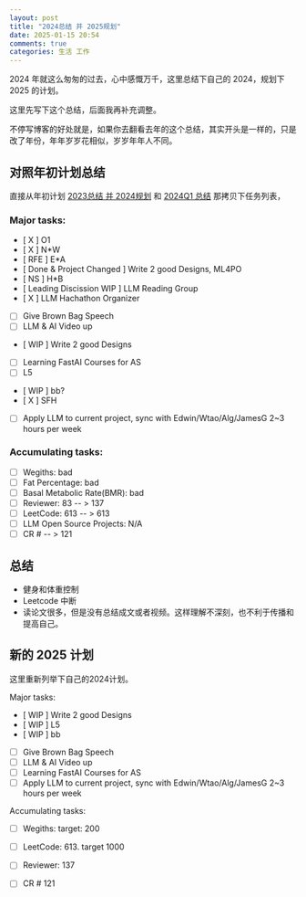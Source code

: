 ```yaml
---
layout: post
title: "2024总结 并 2025规划"
date: 2025-01-15 20:54
comments: true
categories: 生活 工作
---
```


2024 年就这么匆匆的过去，心中感慨万千，这里总结下自己的 2024，规划下 2025 的计划。

这里先写下这个总结，后面我再补充调整。

不停写博客的好处就是，如果你去翻看去年的这个总结，其实开头是一样的，只是改了年份，年年岁岁花相似，岁岁年年人不同。

<!--more-->

## 对照年初计划总结

直接从年初计划 [2023总结 并 2024规划](https://iphyer.github.io/blog/2024/01/15/2023Summary/) 和 [2024Q1 总结](https://iphyer.github.io/blog/2024/04/15/ReviewQ1/) 那拷贝下任务列表，

### Major tasks:

- [ X ] O1
- [ X ] N*W
- [ RFE ] E*A 
- [ Done & Project Changed ] Write 2 good Designs, ML4PO
- [ NS ] H*B
- [ Leading Discission WIP ] LLM Reading Group 
- [ X ] LLM Hachathon Organizer 
- [  ] Give Brown Bag Speech
- [  ] LLM & AI Video up
- [ WIP ] Write 2 good Designs
- [  ] Learning FastAI Courses for AS
- [  ] L5
- [ WIP ] bb?
- [ X ] SFH
- [  ] Apply LLM to current project, sync with Edwin/Wtao/Alg/JamesG 2~3 hours per week


### Accumulating tasks:

- [  ] Wegiths: bad 
- [  ] Fat Percentage: bad
- [  ] Basal Metabolic Rate(BMR): bad
- [  ] Reviewer: 83 -- > 137
- [  ] LeetCode: 613 -- > 613
- [  ] LLM Open Source Projects: N/A
- [  ] CR # -- > 121

## 总结

* 健身和体重控制
* Leetcode 中断
* 读论文很多，但是没有总结成文或者视频。这样理解不深刻，也不利于传播和提高自己。

## 新的 2025 计划

这里重新列举下自己的2024计划。

Major tasks:

- [ WIP ] Write 2 good Designs
- [ WIP ] L5
- [ WIP ] bb

- [  ] Give Brown Bag Speech
- [  ] LLM & AI Video up
- [  ] Learning FastAI Courses for AS
- [  ] Apply LLM to current project, sync with Edwin/Wtao/Alg/JamesG 2~3 hours per week

Accumulating tasks:

- [  ] Wegiths: target: 200
- [  ] LeetCode: 613. target 1000

- [  ] Reviewer: 137
- [  ] CR # 121
